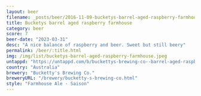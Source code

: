 ```yaml
---
layout: beer
filename: _posts/beer/2016-11-09-bucketys-barrel-aged-raspberry-farmhouse.md
title: Bucketys barrel aged raspberry farmhouse
category: beer
score: 7
beer-date: "2023-03-31"
desc: "A nice balance of raspberry and beer. Sweet but still beery"
permalink: /beer/:title.html
img: /img/list/bucketys-barrel-aged-raspberry-farmhouse.jpeg
untappd: "https://untappd.com/b/buckettys-brewing-co--barrel-aged-raspberry-farmhouse-ale/5223344"
country: "Australia"
brewery: "Bucketty's Brewing Co."
breweryURL: "/brewery/bucketty-s-brewing-co.html"
style: "Farmhouse Ale - Saison"
---
```

